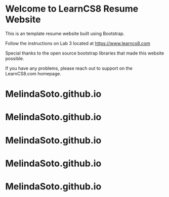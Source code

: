 
# Welcome to LearnCS8 Resume Website

This is an template resume website built using Bootstrap. 

Follow the instructions on Lab 3 located at https://www.learncs8.com 

Special thanks to the open source bootstrap libraries that made this website possible.

If you have any problems, please reach out to support on the LearnCS8.com homepage.
# MelindaSoto.github.io
# MelindaSoto.github.io
# MelindaSoto.github.io
# MelindaSoto.github.io
# MelindaSoto.github.io
